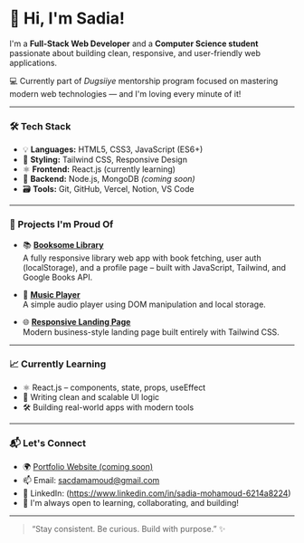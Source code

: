 # 👋 Hi, I'm Sadia!

I'm a **Full-Stack Web Developer** and a **Computer Science student** passionate about building clean, responsive, and user-friendly web applications.

💻 Currently part of *Dugsiiye* mentorship program focused on mastering modern web technologies — and I'm loving every minute of it!

---

### 🛠 Tech Stack
- 💡 **Languages:** HTML5, CSS3, JavaScript (ES6+)
- 🎨 **Styling:** Tailwind CSS, Responsive Design
- ⚛️ **Frontend:** React.js (currently learning)
- 🧩 **Backend:** Node.js, MongoDB *(coming soon)*
- 🗃️ **Tools:** Git, GitHub, Vercel, Notion, VS Code

---

### 🚀 Projects I'm Proud Of

- 📚 [**Booksome Library**](https://booksome-library.vercel.app/pages/dashboard.html)  
  A fully responsive library web app with book fetching, user auth (localStorage), and a profile page – built with JavaScript, Tailwind, and Google Books API.

- 🎵 [**Music Player**](https://music-player-dusky-zeta.vercel.app/)  
  A simple audio player using DOM manipulation and local storage.

- 🌐 [**Responsive Landing Page**](https://github.com/sadiya959/tailwind-landing-page)  
  Modern business-style landing page built entirely with Tailwind CSS.

---

### 📈 Currently Learning
- ⚛️ React.js – components, state, props, useEffect
- 🧠 Writing clean and scalable UI logic
- 🛠️ Building real-world apps with modern tools

---

### 📬 Let's Connect

- 🌍 [Portfolio Website (coming soon)]()
- 📫 Email: sacdamamoud@gmail.com
- 🧠 LinkedIn: (https://www.linkedin.com/in/sadia-mohamoud-6214a8224)
- 🌱 I'm always open to learning, collaborating, and building!

---

> “Stay consistent. Be curious. Build with purpose.” ✨

